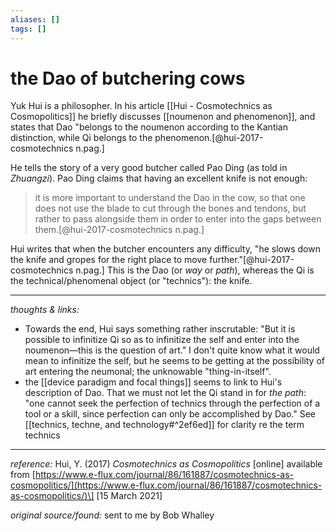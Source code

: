 ```yaml
---
aliases: []
tags: []
---
```


# the Dao of butchering cows

Yuk Hui is a philosopher. In his article [[Hui - Cosmotechnics as Cosmopolitics]] he briefly discusses [[noumenon and phenomenon]], and states that Dao "belongs to the noumenon according to the Kantian distinction, while Qi belongs to the phenomenon.[@hui-2017-cosmotechnics n.pag.]

He tells the story of a very good butcher called Pao Ding (as told in _Zhuangzi_). Pao Ding claims that having an excellent knife is not enough:

>it is more important to understand the Dao in the cow, so that one does not use the blade to cut through the bones and tendons, but rather to pass alongside them in order to enter into the gaps between them.[@hui-2017-cosmotechnics n.pag.]

Hui writes that when the butcher encounters any difficulty, "he slows down the knife and gropes for the right place to move further."[@hui-2017-cosmotechnics n.pag.] This is the Dao (or _way_ or _path_), whereas the Qi is the technical/phenomenal object (or "technics"): the knife.

---

_thoughts & links:_

- Towards the end, Hui says something rather inscrutable: "But it is possible to infinitize Qi so as to infinitize the self and enter into the noumenon—this is the question of art." I don't quite know what it would mean to infinitize the self, but he seems to be getting at the possibility of art entering the neumonal; the unknowable "thing-in-itself".
- the [[device paradigm and focal things]] seems to link to Hui's description of Dao. That we must not let the Qi stand in for _the path_: "one cannot seek the perfection of technics through the perfection of a tool or a skill, since perfection can only be accomplished by Dao." See [[technics, techne, and technology#^2ef6ed]] for clarity re the term technics



---

_reference:_ Hui, Y. (2017) _Cosmotechnics as Cosmopolitics_ \[online\] available from [https://www.e-flux.com/journal/86/161887/cosmotechnics-as-cosmopolitics/](https://www.e-flux.com/journal/86/161887/cosmotechnics-as-cosmopolitics/)\] \[15 March 2021\]

_original source/found:_ sent to me by Bob Whalley
